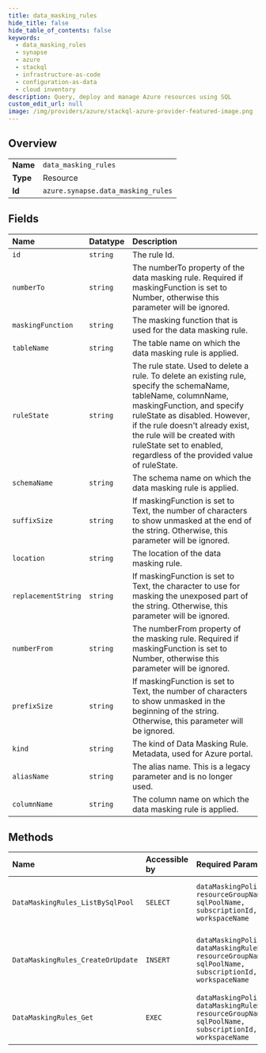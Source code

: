```yaml
---
title: data_masking_rules
hide_title: false
hide_table_of_contents: false
keywords:
  - data_masking_rules
  - synapse
  - azure    
  - stackql
  - infrastructure-as-code
  - configuration-as-data
  - cloud inventory
description: Query, deploy and manage Azure resources using SQL
custom_edit_url: null
image: /img/providers/azure/stackql-azure-provider-featured-image.png
---
```

  
    

## Overview
<table><tbody>
<tr><td><b>Name</b></td><td><code>data_masking_rules</code></td></tr>
<tr><td><b>Type</b></td><td>Resource</td></tr>
<tr><td><b>Id</b></td><td><code>azure.synapse.data_masking_rules</code></td></tr>
</tbody></table>

## Fields
| Name | Datatype | Description |
|:-----|:---------|:------------|
| `id` | `string` | The rule Id. |
| `numberTo` | `string` | The numberTo property of the data masking rule. Required if maskingFunction is set to Number, otherwise this parameter will be ignored. |
| `maskingFunction` | `string` | The masking function that is used for the data masking rule. |
| `tableName` | `string` | The table name on which the data masking rule is applied. |
| `ruleState` | `string` | The rule state. Used to delete a rule. To delete an existing rule, specify the schemaName, tableName, columnName, maskingFunction, and specify ruleState as disabled. However, if the rule doesn't already exist, the rule will be created with ruleState set to enabled, regardless of the provided value of ruleState. |
| `schemaName` | `string` | The schema name on which the data masking rule is applied. |
| `suffixSize` | `string` | If maskingFunction is set to Text, the number of characters to show unmasked at the end of the string. Otherwise, this parameter will be ignored. |
| `location` | `string` | The location of the data masking rule. |
| `replacementString` | `string` | If maskingFunction is set to Text, the character to use for masking the unexposed part of the string. Otherwise, this parameter will be ignored. |
| `numberFrom` | `string` | The numberFrom property of the masking rule. Required if maskingFunction is set to Number, otherwise this parameter will be ignored. |
| `prefixSize` | `string` | If maskingFunction is set to Text, the number of characters to show unmasked in the beginning of the string. Otherwise, this parameter will be ignored. |
| `kind` | `string` | The kind of Data Masking Rule. Metadata, used for Azure portal. |
| `aliasName` | `string` | The alias name. This is a legacy parameter and is no longer used. |
| `columnName` | `string` | The column name on which the data masking rule is applied. |
## Methods
| Name | Accessible by | Required Params | Description |
|:-----|:--------------|:----------------|:------------|
| `DataMaskingRules_ListBySqlPool` | `SELECT` | `dataMaskingPolicyName, resourceGroupName, sqlPoolName, subscriptionId, workspaceName` | Gets a list of Sql pool data masking rules. |
| `DataMaskingRules_CreateOrUpdate` | `INSERT` | `dataMaskingPolicyName, dataMaskingRuleName, resourceGroupName, sqlPoolName, subscriptionId, workspaceName` | Creates or updates a Sql pool data masking rule. |
| `DataMaskingRules_Get` | `EXEC` | `dataMaskingPolicyName, dataMaskingRuleName, resourceGroupName, sqlPoolName, subscriptionId, workspaceName` | Gets the specific Sql pool data masking rule. |
